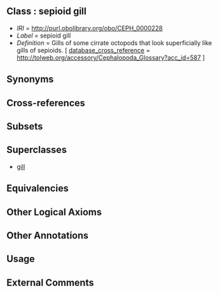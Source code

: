 
## Class : sepioid gill

 * *IRI* = http://purl.obolibrary.org/obo/CEPH_0000228
 * *Label* = sepioid gill
 * *Definition* = Gills of some cirrate octopods that look superficially like gills of sepioids. [ [database_cross_reference](../../ef/oboInOwl#hasDbXref.md) = http://tolweb.org/accessory/Cephalopoda_Glossary?acc_id=587 ]

## Synonyms


## Cross-references


## Subsets


## Superclasses

 * [gill](../../CEPH/22/CEPH_0000122.md)

## Equivalencies


## Other Logical Axioms


## Other Annotations


## Usage


## External Comments

